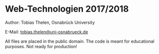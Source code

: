 Web-Technologien 2017/2018
===========================

Author: Tobias Thelen, Osnabrück University

E-Mail: tobias.thelen@uni-osnabrueck.de

All files are placed in the public domain. 
The code is meant for educational purposes. 
Not ready for production!

 